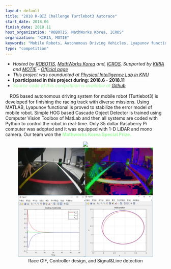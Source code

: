 ```yaml
---
layout: default
title: "2018 R-BIZ Challenge Turtlebot3 Autorace"
start_date: 2018.06
finish_date: 2018.11
host_organization: "ROBOTIS, MathWorks Korea, ICROS"
organization: "KIRIA, MOTIE"
keywords: "Mobile Robots, Autonomous Driving Vehicles, Lyapunov function based Control"
type: "competition"
---
```


* *Hosted by [ROBOTIS](https://www.robotis.com/), [MathWorks Korea](https://kr.mathworks.com/) and, [ICROS](http://icros.org/main/), Supported by [KIRIA](https://www.kiria.org/) and [MOTIE](http://www.motie.go.kr/www/main.do) - [Official page](https://emanual.robotis.com/docs/en/platform/turtlebot3/challenges/#autorace-rbiz-challenge)*
* *This project was counducted at [Physical Intelligence Lab in KNU](https://control.knu.ac.kr)*
* **I participated in this project during: 2018.6 - 2018.11**
* *<span style="color:#a0ffa0">Source code of this competition is available at [Github](https://github.com/engcang/Turtlebot3Autorace_Eungchangho_Team)</span>*

　ROS based autonomous driving system for mobile robot (Turtlebot3) is developed for finishing the racing track with diverse missions. Using MATLAB, Lyapunov functional is proved to stabilize the error model of mobile robot. Simple HOG based Cascade Object Detector is trained using Computer Vision Toolbox of MatLab and then all systems are coded with Python to control the robot in real-time. Only 35 dollar Raspberry Pi computer was adopted and it was equipped with 1-D LiDAR and mono camera. Our team won the **<span style="color:#a0ffa0">Mathworks Korea Special Prize.</span>**

  <p align="center" onContextMenu="return false;" onselectstart="return false" ondragstart="return false">
      <figure align="center" class="half">
          <img src="./assets/img/project/turtlebot/racing.gif" onContextMenu="return false;">
          <img src="./assets/img/project/turtlebot/graph.jpg" onContextMenu="return false;">
          <figcaption style="text-align:center;"> Race GIF, Controller design, and Signal&Line detection </figcaption>
      </figure>
  </p>
